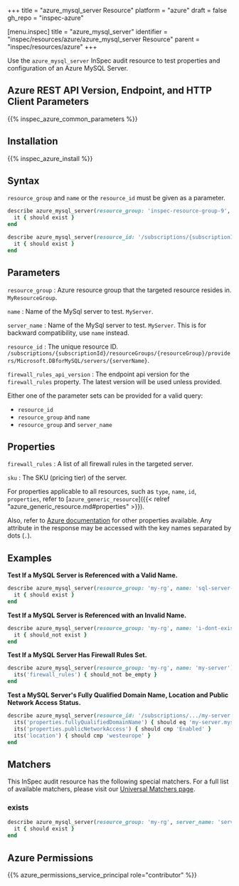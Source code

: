 +++
title = "azure_mysql_server Resource"
platform = "azure"
draft = false
gh_repo = "inspec-azure"

[menu.inspec]
title = "azure_mysql_server"
identifier = "inspec/resources/azure/azure_mysql_server Resource"
parent = "inspec/resources/azure"
+++

Use the `azure_mysql_server` InSpec audit resource to test properties and configuration of an Azure MySQL Server.

## Azure REST API Version, Endpoint, and HTTP Client Parameters

{{% inspec_azure_common_parameters %}}

## Installation

{{% inspec_azure_install %}}

## Syntax

`resource_group` and `name` or the `resource_id` must be given as a parameter.
```ruby
describe azure_mysql_server(resource_group: 'inspec-resource-group-9', name: 'example_server') do
  it { should exist }
end
```
```ruby
describe azure_mysql_server(resource_id: '/subscriptions/{subscriptionId}/resourceGroups/{resourceGroup}/providers/Microsoft.DBforMySQL/servers/{serverName}') do
  it { should exist }
end
```

## Parameters

`resource_group`
: Azure resource group that the targeted resource resides in. `MyResourceGroup`.

`name`
: Name of the MySql server to test. `MyServer`.

`server_name`
: Name of the MySql server to test. `MyServer`. This is for backward compatibility, use `name` instead.

`resource_id`
: The unique resource ID. `/subscriptions/{subscriptionId}/resourceGroups/{resourceGroup}/providers/Microsoft.DBforMySQL/servers/{serverName}`.

`firewall_rules_api_version`
: The endpoint api version for the `firewall_rules` property. The latest version will be used unless provided.

Either one of the parameter sets can be provided for a valid query:
- `resource_id`
- `resource_group` and `name`
- `resource_group` and `server_name`

## Properties

`firewall_rules`
: A list of all firewall rules in the targeted server.

`sku`
: The SKU (pricing tier) of the server.

For properties applicable to all resources, such as `type`, `name`, `id`, `properties`, refer to [`azure_generic_resource`]({{< relref "azure_generic_resource.md#properties" >}}).

Also, refer to [Azure documentation](https://docs.microsoft.com/en-us/rest/api/mysql/servers/get#server) for other properties available. 
Any attribute in the response may be accessed with the key names separated by dots (`.`).

## Examples

**Test If a MySQL Server is Referenced with a Valid Name.**

```ruby
describe azure_mysql_server(resource_group: 'my-rg', name: 'sql-server-1') do
  it { should exist }
end
```
**Test If a MySQL Server is Referenced with an Invalid Name.**

```ruby
describe azure_mysql_server(resource_group: 'my-rg', name: 'i-dont-exist') do
  it { should_not exist }
end
```    
**Test If a MySQL Server Has Firewall Rules Set.**

```ruby
describe azure_mysql_server(resource_group: 'my-rg', name: 'my-server') do
  its('firewall_rules') { should_not be_empty }
end
```        
**Test a MySQL Server's Fully Qualified Domain Name, Location and Public Network Access Status.**

```ruby
describe azure_mysql_server(resource_id: '/subscriptions/.../my-server') do
  its('properties.fullyQualifiedDomainName') { should eq 'my-server.mysql.database.azure.com' }
  its('properties.publicNetworkAccess') { should cmp 'Enabled' }
  its('location') { should cmp 'westeurope' }
end
```

## Matchers

This InSpec audit resource has the following special matchers. For a full list of available matchers, please visit our [Universal Matchers page](/inspec/matchers/).

### exists

```ruby
describe azure_mysql_server(resource_group: 'my-rg', server_name: 'server-name-1') do
  it { should exist }
end
```

## Azure Permissions

{{% azure_permissions_service_principal role="contributor" %}}
